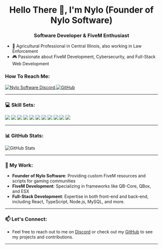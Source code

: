 <h1 align="center">Hello There 👋, I'm Nylo (Founder of Nylo Software)</h1>
<h3 align="center">Software Developer & FiveM Enthusiast</h3>

- 🚜 Agricultural Professional in Central Illinois, also working in Law Enforcement
- 🎮 Passionate about FiveM Development, Cybersecurity, and Full-Stack Web Development

<h3 align="left">How To Reach Me:</h3>
<p align="left">
  <a href="https://discord.gg/nylosoftware" target="blank">
    <img align="center" src="https://img.shields.io/badge/Discord-%235865F2.svg?style=for-the-badge&logo=discord&logoColor=white" alt="Nylo Software Discord" />
  </a>
  <a href="https://github.com/nylosoftware" target="blank">
    <img align="center" src="https://img.shields.io/badge/GitHub-%23121011.svg?style=for-the-badge&logo=github&logoColor=white" alt="GitHub" />
  </a>
</p>

---

### 💻 Skill Sets:

<p align="left">
  <img src="https://img.shields.io/badge/HTML5-E34F26?style=for-the-badge&logo=html5&logoColor=white" />
  <img src="https://img.shields.io/badge/CSS3-1572B6?style=for-the-badge&logo=css3&logoColor=white" />
  <img src="https://img.shields.io/badge/JavaScript-F7DF1E?style=for-the-badge&logo=javascript&logoColor=black" />
  <img src="https://img.shields.io/badge/TypeScript-007ACC?style=for-the-badge&logo=typescript&logoColor=white" />
  <img src="https://img.shields.io/badge/React-20232A?style=for-the-badge&logo=react&logoColor=61DAFB" />
  <img src="https://img.shields.io/badge/Lua-2C2D72?style=for-the-badge&logo=lua&logoColor=white" />
  <img src="https://img.shields.io/badge/MySQL-00000F?style=for-the-badge&logo=mysql&logoColor=white" />
  <img src="https://img.shields.io/badge/MariaDB-003545?style=for-the-badge&logo=mariadb&logoColor=white" />
  <img src="https://img.shields.io/badge/PNPM-F69220?style=for-the-badge&logo=pnpm&logoColor=black" />
  <img src="https://img.shields.io/badge/Figma-F24E1E?style=for-the-badge&logo=figma&logoColor=white" />
  <img src="https://img.shields.io/badge/TailwindCSS-38B2AC?style=for-the-badge&logo=tailwind-css&logoColor=white" />
</p>

---

### 📊 GitHub Stats:

<p align="left">
  <img src="https://github-readme-stats.vercel.app/api?username=nylosoftware&show_icons=true&theme=tokyonight" alt="GitHub Stats" />
</p>

---

### 🚀 My Work:

- **Founder of Nylo Software**: Providing custom FiveM resources and scripts for gaming communities
- **FiveM Development**: Specializing in frameworks like QB-Core, QBox, and ESX
- **Full-Stack Development**: Expertise in both front-end and back-end, including React, TypeScript, Node.js, MySQL, and more.

---

### 📫 Let's Connect:

- Feel free to reach out to me on [Discord](https://discord.gg/nylosoftware) or check out my [GitHub](https://github.com/nylosoftware) to see my projects and contributions.

---

<!-- Optionally, you can add a donation link or additional profile information -->

